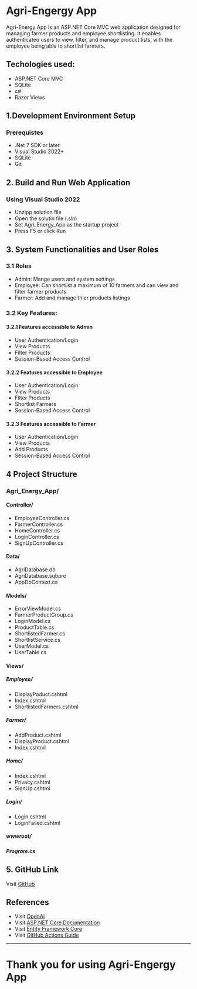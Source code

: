 # Agri-Engergy App
Agri-Energy App is an ASP.NET Core MVC web application designed for managing farmer products and employee shortlisting.
It enables authenticated users to view, filter, and manage product lists, with the employee being able to shortlist farmers.
## Techologies used:
- ASP.NET Core MVC
- SQLite
- c#
- Razor Views
## 1.Development Environment Setup
### Prerequistes
- .Net 7 SDK or later
- Visual Studio 2022+
- SQLite
- Git
## 2. Build and Run Web Application
### Using Visual Studio 2022
- Unzipp solution file
- Open the solutin file (.sln)
- Set Agri_Energy_App as the startup project
- Press F5 or click Run
## 3. System Functionalities and User Roles
### 3.1 Roles
- Admin: Mange users and system settings
- Employee: Can shortlist a maximum of 10 farmers and can view and filter farmer products
- Farmer: Add and manage thier products listings
### 3.2 Key Features:
#### 3.2.1 Features accessible to Admin
- User Authentication/Login
- View Products
- Filter Products
- Session-Based Access Control
#### 3.2.2 Features accessible to Employee
- User Authentication/Login
- View Products
- Filter Products
- Shortlist Farmers
- Session-Based Access Control
#### 3.2.3 Features accessible to Farmer
- User Authentication/Login
- View Products
- Add Products
- Session-Based Access Control
## 4 Project Structure
### Agri_Energy_App/
#### Controller/
- EmployeeController.cs
- FarmerController.cs
- HomeController.cs
- LoginController.cs
- SignUpController.cs
#### Data/
- AgriDatabase.db
- AgriDatabase.sqbpro
- AppDbContext.cs
#### Models/
- ErrorViewModel.cs
- FarmerProductGroup.cs
- LoginModel.cs
- ProductTable.cs
- ShortlistedFarmer.cs
- ShortlistService.cs
- UserModel.cs
- UserTable.cs
#### Views/
##### Employee/
- DisplayPoduct.cshtml
- Index.cshtml
- ShortlistedFarmers.cshtml
##### Farmer/
- AddProduct.cshtml
- DisplayProduct.cshtml
- Index.cshtml
##### Home/
- Index.cshtml
- Privacy.cshtml
- SignUp.cshtml
##### Login/
- Login.cshtml
- LoginFailed.cshtml
##### wwwroot/
##### Program.cs

## 5. GitHub Link
Visit [GitHub](https://github.com/ST10332707/Agri-Engergy-App)

## References
- Visit [OpenAi](https://ghatgpt.com/)
- Visit [ASP.NET Core Documentation](https://learn.microsoft.com/en-us/aspnet/core/)
- Visit [Entity Framework Core](https://learn.microsoft.com/en-us/ef/core/)
- Visit [GitHub Actions Guide](https://docs.github.com/en/actions)


---

# Thank you for using Agri-Engergy App
